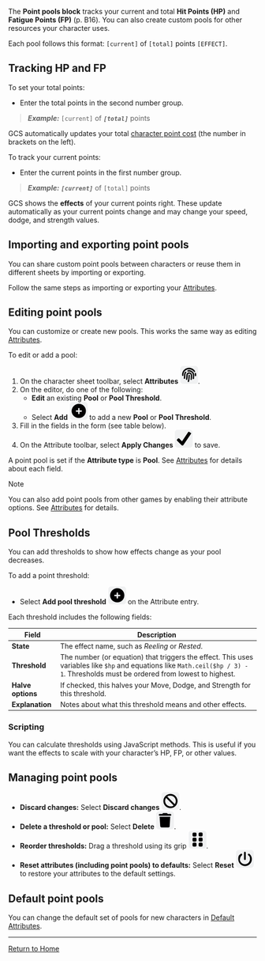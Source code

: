 The **Point pools block** tracks your current and total **Hit Points (HP)** and **Fatigue Points (FP)** (p. B16). You can also create custom pools for other resources your character uses.

Each pool follows this format: `[current]` of `[total]` points `[EFFECT]`.

## Tracking HP and FP

To set your total points:

- Enter the total points in the second number group.

> **_Example:_** `[current]` of **_`[total]`_** points

GCS automatically updates your total [character point cost](Character%20points) (the number in brackets on the left).

To track your current points:

- Enter the current points in the first number group.

> **_Example:_** **_`[current]`_** of `[total]` points

GCS shows the **effects** of your current points right. These update automatically as your current points change and may change your speed, dodge, and strength values.

## Importing and exporting point pools

You can share custom point pools between characters or reuse them in different sheets by importing or exporting.

Follow the same steps as importing or exporting your [Attributes](Attributes).

## Editing point pools

You can customize or create new pools. This works the same way as editing [Attributes](Attributes).

To edit or add a pool:

1. On the character sheet toolbar, select **Attributes** ![](./images/icons/icn-attributes.svg).
2. On the editor, do one of the following:
   - **Edit** an existing **Pool** or **Pool Threshold**.
   - Select **Add** ![](./images/icons/icn-add.svg) to add a new **Pool** or **Pool Threshold**.
3. Fill in the fields in the form (see table below).
4. On the Attribute toolbar, select **Apply Changes** ![](images/icons/icn-applyChanges.svg) to save.

A point pool is set if the **Attribute type** is **Pool**. See [Attributes](Attributes) for details about each field.

> [!NOTE]
> You can also add point pools from other games by enabling their attribute options. See [Attributes](Attributes) for details.

## Pool Thresholds

You can add thresholds to show how effects change as your pool decreases.

To add a point threshold:

- Select **Add pool threshold** ![](./images/icons/icn-add.svg) on the Attribute entry.

Each threshold includes the following fields:

| Field             | Description                                                                                                                                                                       |
| ----------------- | --------------------------------------------------------------------------------------------------------------------------------------------------------------------------------- |
| **State**         | The effect name, such as _Reeling_ or _Rested_.                                                                                                                                   |
| **Threshold**     | The number (or equation) that triggers the effect. This uses variables like `$hp` and equations like `Math.ceil($hp / 3) - 1`. Thresholds must be ordered from lowest to highest. |
| **Halve options** | If checked, this halves your Move, Dodge, and Strength for this threshold.                                                                                                        |
| **Explanation**   | Notes about what this threshold means and other effects.                                                                                                                          |

### Scripting

You can calculate thresholds using JavaScript methods. This is useful if you want the effects to scale with your character’s HP, FP, or other values.

## Managing point pools

- **Discard changes:** Select **Discard changes** ![](./images/icons/icn-discardChanges.svg).
- **Delete a threshold or pool:** Select **Delete** ![](./images/icons/icn-delete.svg).
- **Reorder thresholds:** Drag a threshold using its grip ![](./images/icons/icn-grip.svg).
- **Reset attributes (including point pools) to defaults:** Select **Reset** ![](./images/icons/icn-reset.svg) to restore your attributes to the default settings.

## Default point pools

You can change the default set of pools for new characters in [Default Attributes](Default%20Settings).

---

[Return to Home](Home)
